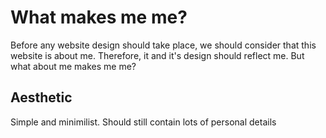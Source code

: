 # What makes me me?
Before any website design should take place, we should consider that this website is about me. Therefore, it and it's design should reflect me. But what about me makes me me?

## Aesthetic
Simple and minimilist.
Should still contain lots of personal details